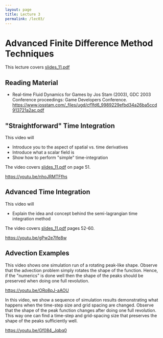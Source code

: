 ```yaml
---
layout: page
title: Lecture 3
permalink: /lec03/
---
```


<h1>Advanced Finite Difference Method Techniques</h1>

<p>This lecture covers <a class="instructure_file_link instructure_scribd_file inline_disabled" title="slides_11.pdf" href="https://absalon.ku.dk/courses/72771/files/8258608?wrap=1" target="_blank" rel="noopener" data-api-endpoint="https://absalon.ku.dk/api/v1/courses/72771/files/8258608" data-api-returntype="File">slides_11.pdf</a></p>
<h2>Reading Material</h2>
<ul>
    <li>Real-time Fluid Dynamics for Games by Jos Stam (2003), GDC 2003 Conference proceedings: Game Developers Conference. <a href="https://www.josstam.com/_files/ugd/cf1fd6_9989229efbd34a26ba5ccd913721a2ac.pdf" target="_blank" rel="noopener">https://www.josstam.com/_files/ugd/cf1fd6_9989229efbd34a26ba5ccd913721a2ac.pdf</a>&nbsp;</li>
</ul>
<h2>"Straightforward" Time Integration</h2>
<p>This video will</p>
<ul>
    <li>Introduce you to the aspect of spatial vs. time derivatives</li>
    <li>Introduce what a scalar field is</li>
    <li>Show how to perform "simple" time-integration&nbsp;</li>
</ul>
<p>The video covers<span> <a class="instructure_file_link instructure_scribd_file inline_disabled" title="slides_11.pdf" href="https://absalon.ku.dk/courses/72771/files/8258608?wrap=1" target="_blank" rel="noopener" data-api-endpoint="https://absalon.ku.dk/api/v1/courses/72771/files/8258608" data-api-returntype="File">slides_11.pdf</a></span><span class="instructure_file_holder link_holder">&nbsp;on page 51.</span></p>
<p><a href="https://youtu.be/nhoJRMTFfhs" target="_blank" rel="noopener">https://youtu.be/nhoJRMTFfhs</a>&nbsp;</p>
<h2>Advanced Time Integration</h2>
<p>This video will</p>
<ul>
    <li>
        <p>Explain the idea and concept behind the semi-lagrangian time integration method</p>
    </li>
</ul>
<p>The video covers<span> <a class="instructure_file_link instructure_scribd_file inline_disabled" title="slides_11.pdf" href="https://absalon.ku.dk/courses/72771/files/8258608?wrap=1" target="_blank" rel="noopener" data-api-endpoint="https://absalon.ku.dk/api/v1/courses/72771/files/8258608" data-api-returntype="File">slides_11.pdf</a></span><span class="instructure_file_holder link_holder">&nbsp;pages 52-60.</span></p>
<p><a href="https://youtu.be/gPw2e7Ife8w" target="_blank" rel="noopener">https://youtu.be/gPw2e7Ife8w</a>&nbsp;</p>
<h2>Advection Examples</h2>
<p>This video shows one simulation run of a rotating peak-like shape. Observe that the advection problem simply rotates the shape of the function. Hence, if the "numerics" is done well then the shape of the peaks should be preserved when doing one full revolution.</p>
<p><a class="" href="https://youtu.be/ORo8pJ-aAOU" data-ytt-failcnt="3">https://youtu.be/ORo8pJ-aAOU</a></p>
<p>In this video, we show a sequence of simulation results demonstrating what happens when the time-step size and grid spacing are changed. Observe that the shape of the peak function changes after doing one full revolution. This way one can find a time-step and grid-spacing size that preserves the shape of the peaks sufficiently well.</p>
<p><a class="" href="https://youtu.be/Gf084_Jqbq0" data-ytt-failcnt="3">https://youtu.be/Gf084_Jqbq0</a></p>
